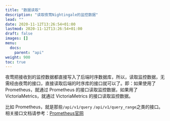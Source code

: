 ```yaml
---
title: "数据读取"
description: "读取夜莺Nightingale的监控数据"
lead: ""
date: 2020-11-12T13:26:54+01:00
lastmod: 2020-11-12T13:26:54+01:00
draft: false
images: []
menu:
  docs:
    parent: "api"
weight: 900
toc: true
---
```


夜莺把接收到的监控数据都直接写入了后端时序数据库，所以，读取监控数据，无需经由夜莺的接口，直接读取后端的时序库的接口就可以了。即：如果使用了 Prometheus，就通过 Prometheus 的接口读取监控数据，如果用了 VictoriaMetrics，就通过 VictoriaMetrics 的接口读取监控数据。

比如 Prometheus，就是那些`/api/v1/query` `/api/v1/query_range`之类的接口。相关接口文档请参考：[Prometheus官网](https://prometheus.io/docs/prometheus/latest/querying/api/)